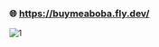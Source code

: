 ### 🌐 https://buymeaboba.fly.dev/

![1](https://github.com/Yiming-Liao/buy-me-a-boba/assets/160565489/027a5b5b-15a2-4908-9ac6-7e40eefd2406)

